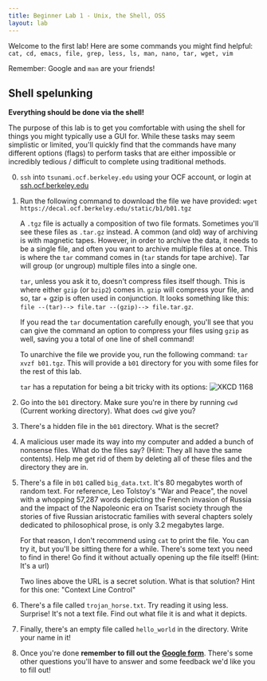 ```yaml
---
title: Beginner Lab 1 - Unix, the Shell, OSS
layout: lab
---
```


Welcome to the first lab! Here are some commands you might find helpful:
`cat, cd, emacs, file, grep, less, ls, man, nano, tar, wget, vim`

Remember: Google and `man` are your friends!

## Shell spelunking
**Everything should be done via the shell!**

The purpose of this lab is to get you comfortable with using the shell for
things you might typically use a GUI for. While these tasks may seem simplistic
or limited, you'll quickly find that the commands have many different options
(flags) to perform tasks that are either impossible or incredibly tedious /
difficult to complete using traditional methods.

0. `ssh` into `tsunami.ocf.berkeley.edu` using your OCF account, or login at
   [ssh.ocf.berkeley.edu](https://ssh.ocf.berkeley.edu)

1. Run the following command to download the file we have provided:
   `wget https://decal.ocf.berkeley.edu/static/b1/b01.tgz`

   A `.tgz` file is actually a composition of two file formats. Sometimes
   you'll see these files as `.tar.gz` instead. A common (and old) way of
   archiving is with magnetic tapes. However, in order to archive the data, it
   needs to be a single file, and often you want to archive multiple files at
   once. This is where the `tar` command comes in (`tar` stands for tape
   archive). Tar will group (or ungroup) multiple files into a single one.

   `tar`, unless you ask it to, doesn't compress files itself though. This is
   where either `gzip` (or `bzip2`) comes in. `gzip` will compress your file,
   and so, tar + gzip is often used in conjunction. It looks something like
   this: `file --(tar)--> file.tar --(gzip)--> file.tar.gz`.

   If you read the `tar` documentation carefully enough, you'll see that you
   can give the command an option to compress your files using `gzip` as well,
   saving you a total of one line of shell command!

   To unarchive the file we provide you, run the following command:
   `tar xvzf b01.tgz`. This will provide a `b01` directory for you with some
   files for the rest of this lab.

   `tar` has a reputation for being a bit tricky with its options:
   ![XKCD 1168](https://imgs.xkcd.com/comics/tar.png)

2. Go into the `b01` directory. Make sure you're in there by running `cwd`
   (Current working directory). What does `cwd` give you?

3. There's a hidden file in the `b01` directory. What is the secret?

4. A malicious user made its way into my computer and added a bunch of nonsense
   files. What do the files say? (Hint: They all have the same contents). Help
   me get rid of them by deleting all of these files and the directory they are
   in.

5. There's a file in `b01` called `big_data.txt`. It's 80 megabytes worth of
   random text. For reference, Leo Tolstoy's "War and Peace", the novel with a
   whopping 57,287 words depicting the French invasion of Russia and the impact
   of the Napoleonic era on Tsarist society through the stories of five Russian
   aristocratic families with several chapters solely dedicated to
   philosophical prose, is only 3.2 megabytes large.
    
   For that reason, I don't recommend using `cat` to print the file. You can
   try it, but you'll be sitting there for a while. There's some text you need
   to find in there! Go find it without actually opening up the file itself! 
   (Hint: It's a url)

   Two lines above the URL is a secret solution. What is that solution?
   Hint for this one: "Context Line Control"

6. There's a file called `trojan_horse.txt`. Try reading it using less. 
   Surprise! It's not a text file.  Find out what file it is and what it depicts.

7. Finally, there's an empty file called `hello_world` in the directory. Write
   your name in it!

8. Once you're done **remember to fill out the [Google
   form](https://goo.gl/forms/80X2gSsmQUaZddor2)**. There's some other questions
   you'll have to answer and some feedback we'd like you to fill out!

